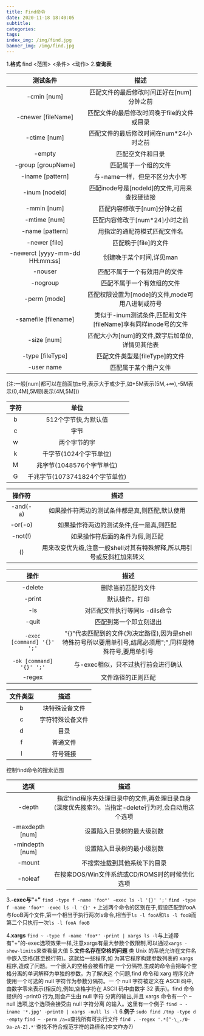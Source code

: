 ```yaml
---
title: Find命令
date: 2020-11-18 18:40:05
subtitle:
categories:
tags:
index_img: /img/find.jpg
banner_img: /img/find.jpg
---
```

1.**格式** 
find <范围> <条件> <动作>
2.**查询表**

|测试条件|描述|
|:-:|:-:|
|-cmin [num]|匹配文件的最后修改时间正好在[num]分钟之前|
|-cnewer [fileName]|匹配文件的最后修改时间晚于file的文件或目录|
|-ctime [num]|匹配文件的最后修改时间在num\*24小时之前|
|-empty|匹配空文件和目录|
|-group [groupName]|匹配属于一个组的文件|
|-iname [pattern]|与-name一样，但是不区分大小写|
|-inum [nodeId]|匹配inode号是[nodeId]的文件,可用来查找硬链接|
|-mmin [num]|匹配内容修改于[num]分钟之前|
|-mtime [num]|匹配内容修改于[num\*24]小时之前|
|-name [pattern]|用指定的通配符模式匹配文件名|
|-newer [file]|匹配晚于[file]的文件|
|-newerct [yyyy-mm-dd HH:mm:ss]|创建晚于某个时间,详见man|
|-nouser|匹配不属于一个有效用户的文件|
|-nogroup|匹配不属于一个有效组的文件|
|-perm [mode]|匹配权限设置为[mode]的文件,mode可用八进制或符号|
|-samefile [filename]|类似于-inum测试条件,匹配和文件[fileName]享有同样inode号的文件|
|-size [num]|匹配大小为[num]的文件,数字后加单位,详情见其他表|
|-type [fileType]|匹配文件类型是[fileType]的文件|
|-user name|匹配属于某个用户文件|


(注:一般[num]都可以在前面加±号,表示大于或少于,如+5M表示(5M,+∞),-5M表示(0,4M],5M则表示(4M,5M]))


|字符|单位|
|:-:|:-:|
|b|512个字节快,为默认值|
|c|字节|
|w|两个字节的字|
|k|千字节(1024个字节单位)|
|M|兆字节(1048576个字节单位)|
|G|千兆字节(1073741824个字节单位)|


|操作符|描述|
|:-:|:-:|
|-and(-a)|如果操作符两边的测试条件都是真,则匹配,默认使用|
|-or(-o)|如果操作符两边的测试条件,任一是真,则匹配|
|-not(!)|如果操作符后面的条件为假,则匹配|
|()|用来改变优先级,注意一般shell对其有特殊解释,所以用引号或反斜杠加来转义|


|操作|描述|
|:-:|:-:|
|-delete|删除当前匹配的文件|
|-print|默认操作，打印|
|-ls|对匹配文件执行等同ls -dils命令|
|-quit|匹配到第一个即立刻退出|
|`-exec [command] '{}' ';'`|"{}"代表匹配到的文件(为决定路径),因为是shell特殊符号所以要用单引号,结尾必须用";",同样是特殊符号,要用单引号|
|`-ok [command] '{}' ';'`|与-exec相似，只不过执行前会进行确认|
|-regex|文件路径的正则匹配|


|文件类型|描述|
|:-:|:-:|
|b|块特殊设备文件|
|c|字符特殊设备文件|
|d|目录|
|f|普通文件|
|l|符号链接|


控制find命令的搜索范围


|选项|描述|
|:-:|:-:|
|-depth|指定find程序先处理目录中的文件,再处理目录自身(深度优先搜索?)。当指定-delete行为时,会自动用这个选项|
|-maxdepth [num]|设置陷入目录树的最大级别数|
|-mindepth [num]|设置陷入目录树的最小级别数|
|-mount|不搜索挂载到其他系统下的目录|
|-noleaf|在搜索DOS/Win文件系统或CD/ROMS时的时候优化选项|


3.**-exec与"+"**
`find -type f -name 'foo*' -exec ls -l '{}' ';'`
`find -type f -name 'foo*' -exec ls -l '{}' +`
上述两个命令的区别在于,假设匹配到fooA与fooB两个文件,第一个相当于执行两次ls命令,相当于`ls -l fooA`和`ls -l fooB`而第二个只执行一次`ls -l fooA fooB`

4.**xargs**
`find ~ -type f -name 'foo*' -print | xargs ls -l`与上述带有"+"的-exec选项效果一样,注意xargs有最大参数个数限制,可以通过`xargs -show-limits`来查看最大值
5.**文件名存在空格的问题**
类 Unix 的系统允许在文件名中嵌入空格(甚至换行符)。这就给一些程序,如
为其它程序构建参数列表的 xargs 程序,造成了问题。一个嵌入的空格会被看作是
一个分隔符,生成的命令会把每个空格分离的单词解释为单独的参数。为了解决这
个问题,find 命令和 xarg 程序允许使用一个可选的 null 字符作为参数分隔符。一
个 null 字符被定义在 ASCII 码中,由数字零来表示(相反的,例如,空格字符在
ASCII 码中由数字 32 表示)。find 命令提供的 -print0 行为,则会产生由 null 字符
分离的输出,并且 xargs 命令有一个 –null 选项,这个选项会接受由 null 字符分离
的输入。这里有一个例子
`find ~ -iname '*.jpg' -print0 | xargs -null ls -l`
6.**例子**
`sudo find /tmp -type d -empty`
`find ~ -perm /a=x`查找所有可执行文件
`find . -regex '.*[^-\_./0-9a-zA-Z].*'`查找不符合规范字符的路径名(中文咋办?)
